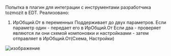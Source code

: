 Попытка в плагин для интеграции с инструментами разработчика tozmozit в EDT.
Реализовано:
1) ИрОбщий.От в переменных
Поддерживает до двух параметров. Если параметр один - передает его в ИрОбщий.От
Если два - проверяет являются ли они схемой компоновки и настройкаами - затем отправляет в ИрОбщий.От(Схема, Настройки)

![изображение](https://github.com/KovAlexey/RDT1CEDTPlugin/assets/16429518/84fd81f1-27ed-4aa0-a9e7-26ef50c03176)
